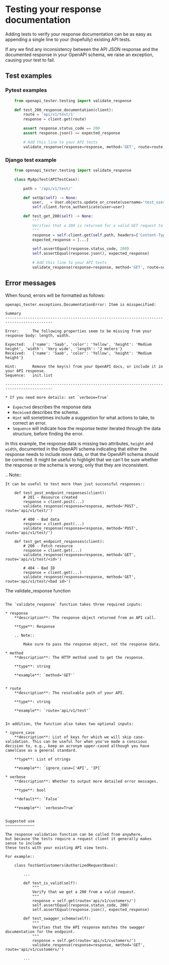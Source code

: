 # Testing your response documentation

Adding tests to verify your response documentation can
be as easy as appending a single line to your (hopefully)
existing API tests.

If any we find any inconsistency between the API JSON
response and the documented response in your OpenAPI
schema, we raise an exception, causing your test to fail.

## Test examples

### Pytest examples

```python
    from openapi_tester.testing import validate_response

    def test_200_response_documentation(client):
        route = 'api/v1/test/1'
        response = client.get(route)

        assert response.status_code == 200
        assert response.json() == expected_response

        # Add this line to your API tests
        validate_response(response=response, method='GET', route=route)
```

### Django test example

```python
    from openapi_tester.testing import validate_response

    class MyApiTest(APITestCase):

        path = '/api/v1/test/'

        def setUp(self) -> None:
            user, _ = User.objects.update_or_create(username='test_user')
            self.client.force_authenticate(user=user)

        def test_get_200(self) -> None:
            """
            Verifies that a 200 is returned for a valid GET request to the /test/ endpoint.
            """
            response = self.client.get(self.path, headers={'Content-Type': 'application/json'})
            expected_response = [...]

            self.assertEqual(response.status_code, 200)
            self.assertEqual(response.json(), expected_response)

            # Add this line to your API tests
            validate_response(response=response, method='GET', route=self.path)
```

## Error messages

When found, errors will be formatted as follows:

```shell script
openapi_tester.exceptions.DocumentationError: Item is misspecified:

Summary
-------------------------------------------------------------------------------------------

Error:      The following properties seem to be missing from your response body: length, width.

Expected:   {'name': 'Saab', 'color': 'Yellow', 'height': 'Medium height', 'width': 'Very wide', 'length': '2 meters'}
Received:   {'name': 'Saab', 'color': 'Yellow', 'height': 'Medium height'}

Hint:       Remove the key(s) from your OpenAPI docs, or include it in your API response.
Sequence:   init.list

-------------------------------------------------------------------------------------------

* If you need more details: set `verbose=True`
```

- `Expected` describes the response data
- `Received` describes the schema.
- `Hint` will sometimes include a suggestion for what actions to take, to correct an error.
- `Sequence` will indicate how the response tester iterated through the data structure, before finding the error.

In this example, the response data is missing two attributes, `height` and `width`, documented in the OpenAPI schema indicating that either the response needs to include more data, or that the OpenAPI schema should be corrected. It might be useful to highlight that we can't be sure whether the response or the schema is wrong; only that they are inconsistent.

.. Note::

    It can be useful to test more than just successful responses::

        def test_post_endpoint_responses(client):
            # 201 - Resource created
            response = client.post(...)
            validate_response(response=response, method='POST', route='api/v1/test/')

            # 400 - Bad data
            response = client.post(...)
            validate_response(response=response, method='POST', route='api/v1/test/')

        def test_get_endpoint_responses(client):
            # 200 - Fetch resource
            response = client.get(...)
            validate_response(response=response, method='GET', route='api/v1/test/<id>')

            # 404 - Bad ID
            response = client.get(...)
            validate_response(response=response, method='GET', route='api/v1/test/<bad id>')



The validate_response function
~~~~~~~~~~~~~~~~~~~~~~~~~~~~~~

The `validate_response` function takes three required inputs:

* response
    **description**: The response object returned from an API call.

    **type**: Response

    .. Note::

        Make sure to pass the response object, not the response data.

* method
    **description**: The HTTP method used to get the response.

    **type**: string

    **example**: `method='GET'`


* route
    **description**: The resolvable path of your API.

    **type**: string

    **example**: `route='api/v1/test'`


In addition, the function also takes two optional inputs:

* ignore_case
    **description**: List of keys for which we will skip case-validation. This can be useful for when you've made a conscious decision to, e.g., keep an acronym upper-cased although you have camelCase as a general standard.

    **type**: List of strings

    **example**: `ignore_case=['API', 'IP]`

* verbose
    **description**: Whether to output more detailed error messages.

    **type**: bool

    **default**: `False`

    **example**: `verbose=True`


Suggested use
~~~~~~~~~~~~~

The response validation function can be called from anywhere,
but because the tests require a request client it generally makes sense to include
these tests with your existing API view tests.

For example::

    class TestGetCustomers(AuthorizedRequestBase):

        ...

        def test_is_valid(self):
            """
            Verify that we get a 200 from a valid request.
            """
            response = self.get(route='api/v1/customers/')
            self.assertEqual(response.status_code, 200)
            self.assertEqual(response.json(), expected_response)

        def test_swagger_schema(self):
            """
            Verifies that the API response matches the swagger documentation for the endpoint.
            """
            response = self.get(route='api/v1/customers/')
            validate_response(response=response, method='GET', route='api/v1/customers/')

        ...
